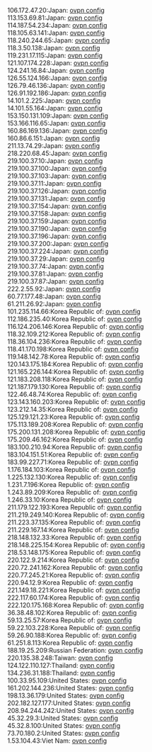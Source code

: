 106.172.47.20:Japan: [ovpn config](vpn/106_172_47_20.ovpn)  
113.153.69.81:Japan: [ovpn config](vpn/113_153_69_81.ovpn)  
114.187.54.234:Japan: [ovpn config](vpn/114_187_54_234.ovpn)  
118.105.63.141:Japan: [ovpn config](vpn/118_105_63_141.ovpn)  
118.240.244.65:Japan: [ovpn config](vpn/118_240_244_65.ovpn)  
118.3.50.138:Japan: [ovpn config](vpn/118_3_50_138.ovpn)  
119.231.17.115:Japan: [ovpn config](vpn/119_231_17_115.ovpn)  
121.107.174.228:Japan: [ovpn config](vpn/121_107_174_228.ovpn)  
124.241.16.84:Japan: [ovpn config](vpn/124_241_16_84.ovpn)  
126.55.124.166:Japan: [ovpn config](vpn/126_55_124_166.ovpn)  
126.79.46.136:Japan: [ovpn config](vpn/126_79_46_136.ovpn)  
126.91.192.186:Japan: [ovpn config](vpn/126_91_192_186.ovpn)  
14.101.2.225:Japan: [ovpn config](vpn/14_101_2_225.ovpn)  
14.101.55.164:Japan: [ovpn config](vpn/14_101_55_164.ovpn)  
153.150.131.109:Japan: [ovpn config](vpn/153_150_131_109.ovpn)  
153.166.116.65:Japan: [ovpn config](vpn/153_166_116_65.ovpn)  
160.86.169.136:Japan: [ovpn config](vpn/160_86_169_136.ovpn)  
160.86.6.151:Japan: [ovpn config](vpn/160_86_6_151.ovpn)  
211.13.74.29:Japan: [ovpn config](vpn/211_13_74_29.ovpn)  
218.220.68.45:Japan: [ovpn config](vpn/218_220_68_45.ovpn)  
219.100.37.10:Japan: [ovpn config](vpn/219_100_37_10.ovpn)  
219.100.37.100:Japan: [ovpn config](vpn/219_100_37_100.ovpn)  
219.100.37.103:Japan: [ovpn config](vpn/219_100_37_103.ovpn)  
219.100.37.11:Japan: [ovpn config](vpn/219_100_37_11.ovpn)  
219.100.37.126:Japan: [ovpn config](vpn/219_100_37_126.ovpn)  
219.100.37.131:Japan: [ovpn config](vpn/219_100_37_131.ovpn)  
219.100.37.154:Japan: [ovpn config](vpn/219_100_37_154.ovpn)  
219.100.37.158:Japan: [ovpn config](vpn/219_100_37_158.ovpn)  
219.100.37.159:Japan: [ovpn config](vpn/219_100_37_159.ovpn)  
219.100.37.190:Japan: [ovpn config](vpn/219_100_37_190.ovpn)  
219.100.37.196:Japan: [ovpn config](vpn/219_100_37_196.ovpn)  
219.100.37.200:Japan: [ovpn config](vpn/219_100_37_200.ovpn)  
219.100.37.224:Japan: [ovpn config](vpn/219_100_37_224.ovpn)  
219.100.37.29:Japan: [ovpn config](vpn/219_100_37_29.ovpn)  
219.100.37.74:Japan: [ovpn config](vpn/219_100_37_74.ovpn)  
219.100.37.81:Japan: [ovpn config](vpn/219_100_37_81.ovpn)  
219.100.37.87:Japan: [ovpn config](vpn/219_100_37_87.ovpn)  
222.2.55.92:Japan: [ovpn config](vpn/222_2_55_92.ovpn)  
60.77.177.48:Japan: [ovpn config](vpn/60_77_177_48.ovpn)  
61.211.26.92:Japan: [ovpn config](vpn/61_211_26_92.ovpn)  
101.235.114.66:Korea Republic of: [ovpn config](vpn/101_235_114_66.ovpn)  
112.186.235.40:Korea Republic of: [ovpn config](vpn/112_186_235_40.ovpn)  
116.124.206.146:Korea Republic of: [ovpn config](vpn/116_124_206_146.ovpn)  
118.32.109.212:Korea Republic of: [ovpn config](vpn/118_32_109_212.ovpn)  
118.36.104.236:Korea Republic of: [ovpn config](vpn/118_36_104_236.ovpn)  
118.41.170.198:Korea Republic of: [ovpn config](vpn/118_41_170_198.ovpn)  
119.148.142.78:Korea Republic of: [ovpn config](vpn/119_148_142_78.ovpn)  
120.143.175.184:Korea Republic of: [ovpn config](vpn/120_143_175_184.ovpn)  
121.165.226.144:Korea Republic of: [ovpn config](vpn/121_165_226_144.ovpn)  
121.183.208.118:Korea Republic of: [ovpn config](vpn/121_183_208_118.ovpn)  
121.187.179.130:Korea Republic of: [ovpn config](vpn/121_187_179_130.ovpn)  
122.46.48.74:Korea Republic of: [ovpn config](vpn/122_46_48_74.ovpn)  
123.143.160.203:Korea Republic of: [ovpn config](vpn/123_143_160_203.ovpn)  
123.212.14.35:Korea Republic of: [ovpn config](vpn/123_212_14_35.ovpn)  
125.129.121.23:Korea Republic of: [ovpn config](vpn/125_129_121_23.ovpn)  
175.113.189.208:Korea Republic of: [ovpn config](vpn/175_113_189_208.ovpn)  
175.200.131.208:Korea Republic of: [ovpn config](vpn/175_200_131_208.ovpn)  
175.209.46.162:Korea Republic of: [ovpn config](vpn/175_209_46_162.ovpn)  
183.100.210.94:Korea Republic of: [ovpn config](vpn/183_100_210_94.ovpn)  
183.104.151.51:Korea Republic of: [ovpn config](vpn/183_104_151_51.ovpn)  
183.99.227.71:Korea Republic of: [ovpn config](vpn/183_99_227_71.ovpn)  
1.176.184.103:Korea Republic of: [ovpn config](vpn/1_176_184_103.ovpn)  
1.225.132.130:Korea Republic of: [ovpn config](vpn/1_225_132_130.ovpn)  
1.231.7.196:Korea Republic of: [ovpn config](vpn/1_231_7_196.ovpn)  
1.243.89.209:Korea Republic of: [ovpn config](vpn/1_243_89_209.ovpn)  
1.246.33.10:Korea Republic of: [ovpn config](vpn/1_246_33_10.ovpn)  
211.179.122.193:Korea Republic of: [ovpn config](vpn/211_179_122_193.ovpn)  
211.219.249.140:Korea Republic of: [ovpn config](vpn/211_219_249_140.ovpn)  
211.223.37.135:Korea Republic of: [ovpn config](vpn/211_223_37_135.ovpn)  
211.229.167.14:Korea Republic of: [ovpn config](vpn/211_229_167_14.ovpn)  
218.148.132.33:Korea Republic of: [ovpn config](vpn/218_148_132_33.ovpn)  
218.148.225.154:Korea Republic of: [ovpn config](vpn/218_148_225_154.ovpn)  
218.53.148.175:Korea Republic of: [ovpn config](vpn/218_53_148_175.ovpn)  
220.122.9.214:Korea Republic of: [ovpn config](vpn/220_122_9_214.ovpn)  
220.72.241.162:Korea Republic of: [ovpn config](vpn/220_72_241_162.ovpn)  
220.77.245.21:Korea Republic of: [ovpn config](vpn/220_77_245_21.ovpn)  
220.94.12.9:Korea Republic of: [ovpn config](vpn/220_94_12_9.ovpn)  
221.149.18.221:Korea Republic of: [ovpn config](vpn/221_149_18_221.ovpn)  
222.117.60.174:Korea Republic of: [ovpn config](vpn/222_117_60_174.ovpn)  
222.120.175.168:Korea Republic of: [ovpn config](vpn/222_120_175_168.ovpn)  
36.38.48.102:Korea Republic of: [ovpn config](vpn/36_38_48_102.ovpn)  
59.13.25.57:Korea Republic of: [ovpn config](vpn/59_13_25_57.ovpn)  
59.22.103.228:Korea Republic of: [ovpn config](vpn/59_22_103_228.ovpn)  
59.26.90.188:Korea Republic of: [ovpn config](vpn/59_26_90_188.ovpn)  
61.251.8.113:Korea Republic of: [ovpn config](vpn/61_251_8_113.ovpn)  
188.19.25.209:Russian Federation: [ovpn config](vpn/188_19_25_209.ovpn)  
220.135.38.248:Taiwan: [ovpn config](vpn/220_135_38_248.ovpn)  
124.122.110.127:Thailand: [ovpn config](vpn/124_122_110_127.ovpn)  
134.236.31.188:Thailand: [ovpn config](vpn/134_236_31_188.ovpn)  
100.33.95.109:United States: [ovpn config](vpn/100_33_95_109.ovpn)  
161.202.144.236:United States: [ovpn config](vpn/161_202_144_236.ovpn)  
198.13.36.179:United States: [ovpn config](vpn/198_13_36_179.ovpn)  
202.182.127.177:United States: [ovpn config](vpn/202_182_127_177.ovpn)  
208.94.244.242:United States: [ovpn config](vpn/208_94_244_242.ovpn)  
45.32.29.3:United States: [ovpn config](vpn/45_32_29_3.ovpn)  
45.32.8.100:United States: [ovpn config](vpn/45_32_8_100.ovpn)  
73.70.180.2:United States: [ovpn config](vpn/73_70_180_2.ovpn)  
1.53.104.43:Viet Nam: [ovpn config](vpn/1_53_104_43.ovpn)  
